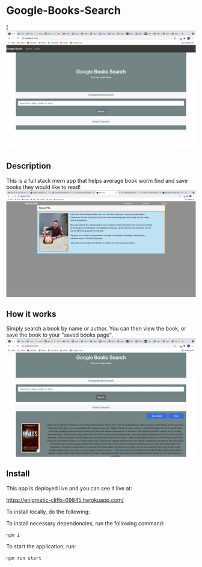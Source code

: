# Google-Books-Search
[![License: MIT](https://github.com/Millmr/Google-Books-Search/blob/main/images/home.png)

## Description
This is a full stack mern app that helps average book worm find and save books they would like to read!
![image](https://github.com/Millmr/My-React-Portfolio/blob/master/images/about.png)

## How it works
Simply search a book by name or author.  You can then view the book, or save the book to your "saved books page".
![image](https://github.com/Millmr/Google-Books-Search/blob/main/images/search.png)

## Install

This app is deployed live and you can see it live at:

https://enigmatic-cliffs-09845.herokuapp.com/

To install locally, do the following:

To install necessary dependencies, run the following command:

```
npm i
```
To start the application, run:
```
npm run start
```


